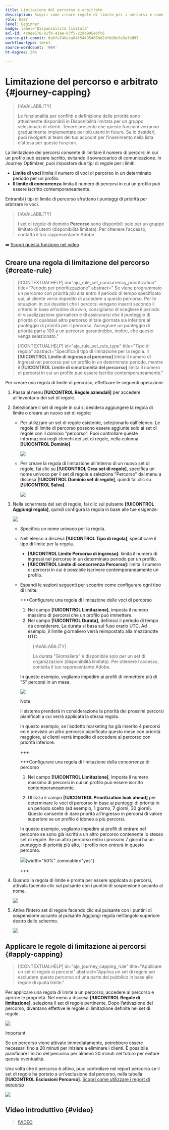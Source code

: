 ```yaml
---
title: Limitazione del percorso e arbitrato
description: Scopri come creare regole di limite per i percorsi e come arbitrare l’immissione del percorso
role: User
level: Beginner
badge: label="Disponibilità limitata"
exl-id: 4c0ee178-81fb-41ae-b7f5-22da995e6fc6
source-git-commit: 0a6fa748aca04f544954089d2dfdd8e9a3afdd97
workflow-type: tm+mt
source-wordcount: '944'
ht-degree: 24%

---
```


# Limitazione del percorso e arbitrato {#journey-capping}

>[!AVAILABILITY]
>
>Le funzionalità per conflitti e definizione delle priorità sono attualmente disponibili in Disponibilità limitata per un gruppo selezionato di clienti. Tenere presente che queste funzioni verranno gradualmente implementate per più utenti in futuro. Se lo desideri, puoi rivolgerti al team del tuo account per l’inserimento nella lista d’attesa per queste funzioni.

La limitazione dei percorsi consente di limitare il numero di percorsi in cui un profilo può essere iscritto, evitando il sovraccarico di comunicazione. In Journey Optimizer, puoi impostare due tipi di regole per i limiti:

* **Limite di voci** limita il numero di voci di percorso in un determinato periodo per un profilo.
* **Il limite di concorrenza** limita il numero di percorsi in cui un profilo può essere iscritto contemporaneamente.

Entrambi i tipi di limite di percorso sfruttano i punteggi di priorità per arbitrare le voci.

>[!AVAILABILITY]
>
>I set di regole di dominio **Percorso** sono disponibili solo per un gruppo limitato di utenti (disponibilità limitata). Per ottenere l’accesso, contatta il tuo rappresentante Adobe.

➡️ [Scopri questa funzione nel video](#video)

## Creare una regola di limitazione del percorso {#create-rule}

>[!CONTEXTUALHELP]
>id="ajo_rule_set_concurrency_prioritization"
>title="Periodo per prioritizzazione"
>abstract=" Se viene programmato un percorso con priorità più alta entro il periodo di tempo specificato qui, al cliente verrà impedito di accedere a questo percorso. Per le situazioni in cui desideri che i percorsi vengano inseriti secondo il criterio in base all’ordine di avvio, consigliamo di scegliere il periodo di visualizzazione giornaliero e di assicurarsi che il punteggio di priorità di qualsiasi altro percorso in tale giornata sia inferiore al punteggio di priorità per il percorso. Assegnare un punteggio di priorità pari a 100 a un percorso garantirebbe, inoltre, che questo venga selezionato."

>[!CONTEXTUALHELP]
>id="ajo_rule_set_rule_type"
>title="Tipo di regola"
>abstract="Specifica il tipo di limitazione per la regola. Il **[!UICONTROL Limite di ingresso al percorso]** limita il numero di ingressi nel percorso per un profilo in un determinato periodo, mentre il **[!UICONTROL Limite di simultaneità del percorso]** limita il numero di percorsi in cui un profilo può essere iscritto contemporaneamente."

Per creare una regola di limite di percorso, effettuare le seguenti operazioni:

1. Passa al menu **[!UICONTROL Regole aziendali]** per accedere all&#39;inventario dei set di regole.

1. Selezionare il set di regole in cui si desidera aggiungere la regola di limite o creare un nuovo set di regole:

   * Per utilizzare un set di regole esistente, selezionarlo dall&#39;elenco. Le regole di limite di percorso possono essere aggiunte solo ai set di regole con il dominio &quot;percorso&quot;. Puoi controllare queste informazioni negli elenchi dei set di regole, nella colonna **[!UICONTROL Dominio]**.

     ![](assets/journey-capping-list.png)

   * Per creare la regola di limitazione all&#39;interno di un nuovo set di regole, fai clic su **[!UICONTROL Crea set di regole]**, specifica un nome univoco per il set di regole e seleziona &quot;Percorso&quot; dal menu a discesa **[!UICONTROL Dominio set di regole]**, quindi fai clic su **[!UICONTROL Salva]**.

     ![](assets/journey-capping-rule-set.png)

1. Nella schermata del set di regole, fai clic sul pulsante **[!UICONTROL Aggiungi regola]**, quindi configura la regola in base alle tue esigenze:

   ![](assets/journey-capping-concurrency.png)

   * Specifica un nome univoco per la regola.

   * Nell&#39;elenco a discesa **[!UICONTROL Tipo di regola]**, specificare il tipo di limite per la regola.

      * **[!UICONTROL Limite Percorso di ingresso]**: limita il numero di ingressi nel percorso in un determinato periodo per un profilo.
      * **[!UICONTROL Limite di concorrenza Percorso]**: limita il numero di percorsi in cui è possibile iscrivere contemporaneamente un profilo.

   * Espandi le sezioni seguenti per scoprire come configurare ogni tipo di limite:

     +++Configurare una regola di limitazione delle voci di percorso

      1. Nel campo **[!UICONTROL Limitazione]**, imposta il numero massimo di percorsi che un profilo può immettere.
      1. Nel campo **[!UICONTROL Durata]**, definisci il periodo di tempo da considerare. La durata si basa sul fuso orario UTC. Ad esempio, il limite giornaliero verrà reimpostato alla mezzanotte UTC.

     >[!AVAILABILITY]
     >
     >La durata &quot;Giornaliera&quot; è disponibile solo per un set di organizzazioni (disponibilità limitata). Per ottenere l’accesso, contatta il tuo rappresentante Adobe.

     In questo esempio, vogliamo impedire ai profili di immettere più di &quot;5&quot; percorsi in un mese.

     ![](assets/journey-capping-entry-example.png)

     >[!NOTE]
     >
     >Il sistema prenderà in considerazione la priorità dei prossimi percorsi pianificati a cui verrà applicata la stessa regola.
     >
     >In questo esempio, se l’addetto marketing ha già inserito 4 percorsi ed è previsto un altro percorso pianificato questo mese con priorità maggiore, ai clienti verrà impedito di accedere al percorso con priorità inferiore.

     +++

     +++Configurare una regola di limitazione della concorrenza di percorso

      1. Nel campo **[!UICONTROL Limitazione]**, imposta il numero massimo di percorsi in cui un profilo può essere iscritto contemporaneamente.

      1. Utilizza il campo **[!UICONTROL Prioritization look ahead]** per determinare le voci di percorso in base ai punteggi di priorità in un periodo scelto (ad esempio, 1 giorno, 7 giorni, 30 giorni). Questo consente di dare priorità all’ingresso in percorsi di valore superiore se un profilo è idoneo a più percorsi.

     In questo esempio, vogliamo impedire ai profili di entrare nel percorso se sono già iscritti a un altro percorso contenente lo stesso set di regole. Se un altro percorso entro i prossimi 7 giorni ha un punteggio di priorità più alto, il profilo non entrerà in questo percorso.

     ![](assets/journey-capping-concurrency-example.png){width="50%" zommable="yes"}

     +++

1. Quando la regola di limite è pronta per essere applicata ai percorsi, attivala facendo clic sul pulsante con i puntini di sospensione accanto al nome.

   ![](assets/journey-capping-activate-rule.png)

1. Attiva l’intero set di regole facendo clic sul pulsante con i puntini di sospensione accanto al pulsante Aggiungi regola nell’angolo superiore destro dello schermo.

   ![](assets/journey-capping-activate-rule-set.png)

## Applicare le regole di limitazione ai percorsi {#apply-capping}

>[!CONTEXTUALHELP]
>id="ajo_journey_capping_rule"
>title="Applicare un set di regole ai percorsi"
>abstract="Applica un set di regole per escludere questo percorso ad una parte del pubblico in base alle regole di quota limite."

Per applicare una regola di limite a un percorso, accedere al percorso e aprirne le proprietà. Nel menu a discesa **[!UICONTROL Regole di limitazione]**, seleziona il set di regole pertinente. Dopo l’attivazione del percorso, diventano effettive le regole di limitazione definite nel set di regole.

![](assets/journey-capping-apply.png)

>[!IMPORTANT]
>
>Se un percorso viene attivato immediatamente, potrebbero essere necessari fino a 20 minuti per iniziare a eliminare i clienti. È possibile pianificare l&#39;inizio del percorso per almeno 20 minuti nel futuro per evitare questa eventualità.

Una volta che il percorso è attivo, puoi controllare nel report percorso se il set di regole ha portato a un&#39;esclusione dal percorso, nella tabella **[!UICONTROL Esclusioni Percorso]**. [Scopri come utilizzare i report di percorso](../reports/journey-global-report-cja.md)

![](assets/journey-report.png)

## Video introduttivo {#video}

>[!VIDEO](https://video.tv.adobe.com/v/3447623?quality=12&captions=ita)
